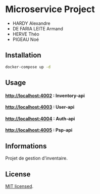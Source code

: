 # Microservice Project

- HARDY Alexandre
- DE FARIA LEITE Armand
- HERVE Théo
- PIGEAU Noé

## Installation

```bash
docker-compose up -d
```

## Usage

#### [http://localhost:4002](http://localhost:4002) : Inventory-api
#### [http://localhost:4003](http://localhost:4003) : User-api
#### [http://localhost:4004](http://localhost:4004) : Auth-api
#### [http://localhost:4005](http://localhost:4005) : Psp-api

## Informations

Projet de gestion d'inventaire.

## License

[MIT licensed](LICENSE).